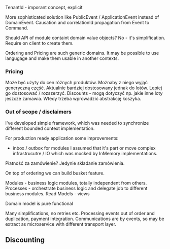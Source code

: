 TenantId - imporant concept, explicit


More sophisticated solution like PublicEvent / ApplicationEvent instead of DomainEvent.
Causation and correlationId propagation from Event to Command.


Should API of module containt domain value objects? 
No - it's simplification. Require on client to create them.

Ordering and Pricing are such generic domains.
It may be possible to use langugage and make them usable in another contexts.


### Pricing
Może być użyty do cen różnych produktów.
Możnaby z niego wyjąć generyczną część.
Aktualnie bardziej dostosowany jednak do lotów.
Lepiej go dostosować / rozszerzyć. 
Discounts - mogą dotyczyć np. jakie inne loty jeszcze zamawia.
Wtedy trzeba wprowadzić abstrakcję koszyka.


### Out of scope / disclaimers
I've developed simple framework, which was needed to synchronize different bounded context implementation.

For production ready application some improvements:
- inbox / outbox for modules
I assumed that it's part or move complex infrastrucutre / IO which was mocked by InMemory implementations.

Płatność za zamówienie? 
Jedynie składanie zamówienia.

On top of ordering we can build busket feature.

Modules - business logic modules, totally independent from others.
Processes - orchestrate business logic and delegate job to different business modules.
Read Models - views

Domain model is pure functional

Many simplifications, no retries etc. Processing events out of order and duplication, payment integration.
Communications are by events, so may be extract as microservice with different transport layer. 

## Discounting
